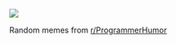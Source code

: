 ![](https://preview.redd.it/yup2u4au0dqd1.png?width=640&crop=smart&auto=webp&s=270dfd6d1b4f7d7b5ae1487aebe82d61e2a64525)

 Random memes from [r/ProgrammerHumor](https://www.reddit.com/r/ProgrammerHumor/)
